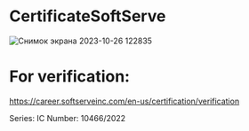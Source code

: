 # CertificateSoftServe
![Снимок экрана 2023-10-26 122835](https://github.com/Valg1s/CertificateSoftServe/assets/84439838/f542da2e-64cd-4e3e-b989-0254607dc475)

# For verification:
https://career.softserveinc.com/en-us/certification/verification

Series: IC
Number: 10466/2022

